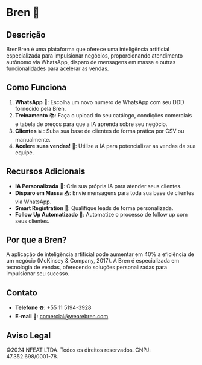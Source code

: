 # Bren 🚀

## Descrição
BrenBren é uma plataforma que oferece uma inteligência artificial especializada para impulsionar negócios, proporcionando atendimento autônomo via WhatsApp, disparo de mensagens em massa e outras funcionalidades para acelerar as vendas.

## Como Funciona
1. **WhatsApp** 📱: Escolha um novo número de WhatsApp com seu DDD fornecido pela Bren.
2. **Treinamento** 📚: Faça o upload do seu catálogo, condições comerciais e tabela de preços para que a IA aprenda sobre seu negócio.
3. **Clientes** 📊: Suba sua base de clientes de forma prática por CSV ou manualmente.
4. **Acelere suas vendas!** 💸: Utilize a IA para potencializar as vendas da sua equipe.

## Recursos Adicionais
- **IA Personalizada** 👤: Crie sua própria IA para atender seus clientes.
- **Disparo em Massa** 📤: Envie mensagens para toda sua base de clientes via WhatsApp.
- **Smart Registration** 🎯: Qualifique leads de forma personalizada.
- **Follow Up Automatizado** 🔄: Automatize o processo de follow up com seus clientes.

## Por que a Bren?
A aplicação de inteligência artificial pode aumentar em 40% a eficiência de um negócio (McKinsey & Company, 2017). A Bren é especializada em tecnologia de vendas, oferecendo soluções personalizadas para impulsionar seu sucesso.

## Contato
- **Telefone** ☎️: +55 11 5194-3928
- **E-mail** 📧: comercial@wearebren.com

## Aviso Legal
©2024 NFEAT LTDA. Todos os direitos reservados. CNPJ: 47.352.698/0001-78.
